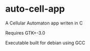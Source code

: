# auto-cell-app
A Cellular Automaton app writen in C

Requires GTK+-3.0

Executable built for debian using GCC

